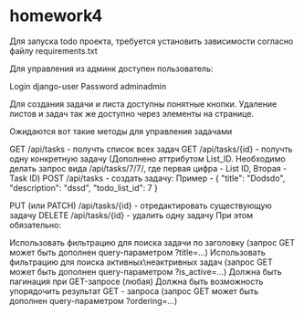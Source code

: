 # homework4


Для запуска todo проекта, требуется установить зависимости согласно файлу requirements.txt

Для управления из админк доступен пользователь:

Login django-user
Password adminadmin

Для создания задачи и листа доступны понятные кнопки. Удаление листов и задач так же доступно через элементы на странице.

Ожидаются вот такие методы для управления задачами

GET /api/tasks - получть список всех задач
GET /api/tasks/{id} - получть одну конкретную задачу (Дополнено аттрибутом List_ID. Необходимо делать запрос вида /api/tasks/7/7/, где первая цифра - List ID, Вторая - Task ID)
POST /api/tasks - создать задачу: 
Пример - 
                {
                        "title": "Dodsdo",
                        "description": "dssd",
                        "todo_list_id": 7
                }
                
PUT (или PATCH) /api/tasks/{id} - отредактировать существующую задачу
DELETE /api/tasks/{id} - удалить одну задачу
При этом обязательно:

Использовать фильтрацию для поиска задачи по заголовку (запрос GET может быть дополнен query-параметром ?title=...)
Использовать фильтрацию для поиска активных\неактривных задач (запрос GET может быть дополнен query-параметром ?is_active=...)
Должна быть пагинация при GET-запросе (любая)
Должна быть возможность упорядочить результат GET - запроса (запрос GET может быть дополнен query-параметром ?ordering=...)
